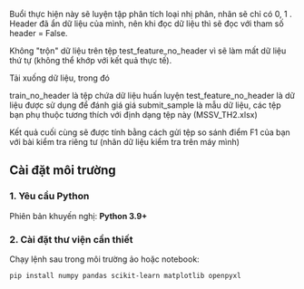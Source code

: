 Buổi thực hiện này sẽ luyện tập phân tích loại nhị phân, nhãn sẽ chỉ có 0, 1 . Header đã ẩn dữ liệu của mình, nên khi đọc dữ liệu thì sẽ đọc với tham số header = False.

 

Không "trộn" dữ liệu trên tệp test_feature_no_header vì sẽ làm mất dữ liệu thứ tự (không thể khớp với kết quả thực tế).

 

Tải xuống dữ liệu, trong đó

train_no_header là tệp chứa dữ liệu huấn luyện
test_feature_no_header là dữ liệu được sử dụng để đánh giá giá
submit_sample là mẫu dữ liệu, các tệp bạn phụ thuộc tương thích với định dạng tệp này (MSSV_TH2.xlsx)

Kết quả cuối cùng sẽ được tính bằng cách gửi tệp so sánh điểm F1 của bạn với bài kiểm tra riêng tư (nhãn dữ liệu kiểm tra trên máy mình)

## Cài đặt môi trường

### 1. Yêu cầu Python
Phiên bản khuyến nghị: **Python 3.9+**

### 2. Cài đặt thư viện cần thiết
Chạy lệnh sau trong môi trường ảo hoặc notebook:

```bash
pip install numpy pandas scikit-learn matplotlib openpyxl
